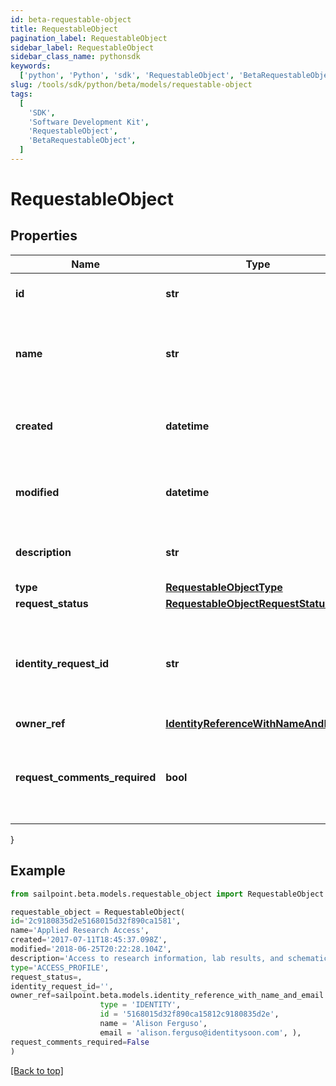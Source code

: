 ```yaml
---
id: beta-requestable-object
title: RequestableObject
pagination_label: RequestableObject
sidebar_label: RequestableObject
sidebar_class_name: pythonsdk
keywords:
  ['python', 'Python', 'sdk', 'RequestableObject', 'BetaRequestableObject']
slug: /tools/sdk/python/beta/models/requestable-object
tags:
  [
    'SDK',
    'Software Development Kit',
    'RequestableObject',
    'BetaRequestableObject',
  ]
---
```


# RequestableObject

## Properties

| Name | Type | Description | Notes |
| --- | --- | --- | --- |
| **id** | **str** | Id of the requestable object itself | [optional] |
| **name** | **str** | Human-readable display name of the requestable object | [optional] |
| **created** | **datetime** | The time when the requestable object was created | [optional] |
| **modified** | **datetime** | The time when the requestable object was last modified | [optional] |
| **description** | **str** | Description of the requestable object. | [optional] |
| **type** | [**RequestableObjectType**](requestable-object-type) |  | [optional] |
| **request_status** | [**RequestableObjectRequestStatus**](requestable-object-request-status) |  | [optional] |
| **identity_request_id** | **str** | If _requestStatus_ is _PENDING_, indicates the id of the associated account activity. | [optional] |
| **owner_ref** | [**IdentityReferenceWithNameAndEmail**](identity-reference-with-name-and-email) |  | [optional] |
| **request_comments_required** | **bool** | Whether the requester must provide comments when requesting the object. | [optional] |

}

## Example

```python
from sailpoint.beta.models.requestable_object import RequestableObject

requestable_object = RequestableObject(
id='2c9180835d2e5168015d32f890ca1581',
name='Applied Research Access',
created='2017-07-11T18:45:37.098Z',
modified='2018-06-25T20:22:28.104Z',
description='Access to research information, lab results, and schematics.',
type='ACCESS_PROFILE',
request_status=,
identity_request_id='',
owner_ref=sailpoint.beta.models.identity_reference_with_name_and_email.IdentityReferenceWithNameAndEmail(
                    type = 'IDENTITY',
                    id = '5168015d32f890ca15812c9180835d2e',
                    name = 'Alison Ferguso',
                    email = 'alison.ferguso@identitysoon.com', ),
request_comments_required=False
)

```

[[Back to top]](#)
